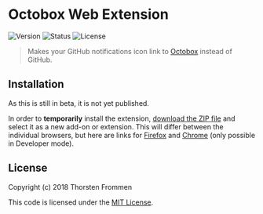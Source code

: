 # Octobox Web Extension

![Version](https://img.shields.io/github/release/tfrommen/octobox-web-extension.svg)
![Status](https://img.shields.io/badge/status-active-brightgreen.svg)
![License](https://img.shields.io/github/license/tfrommen/octobox-web-extension.svg)

> Makes your GitHub notifications icon link to [Octobox](https://octobox.io) instead of GitHub.

## Installation

As this is still in beta, it is not yet published.

In order to **temporarily** install the extension, [download the ZIP file](https://github.com/tfrommen/octobox-web-extension/archive/master.zip) and select it as a new add-on or extension.
This will differ between the individual browsers, but here are links for [Firefox](https://developer.mozilla.org/en-US/Add-ons/WebExtensions/Temporary_Installation_in_Firefox) and [Chrome](https://www.cnet.com/how-to/how-to-install-chrome-extensions-manually/) (only possible in Developer mode).

## License

Copyright (c) 2018 Thorsten Frommen

This code is licensed under the [MIT License](LICENSE).
